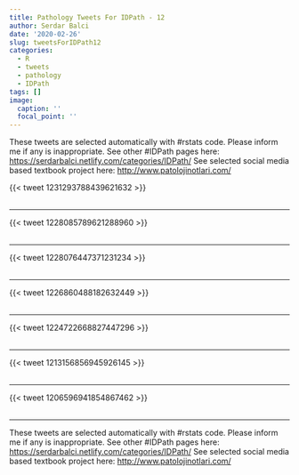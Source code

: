 ```yaml
---
title: Pathology Tweets For IDPath - 12
author: Serdar Balci
date: '2020-02-26'
slug: tweetsForIDPath12
categories:
  - R
  - tweets
  - pathology
  - IDPath
tags: []
image:
  caption: ''
  focal_point: ''
---
```



These tweets are selected automatically with #rstats code. Please inform me if any is inappropriate.
See other #IDPath pages here: https://serdarbalci.netlify.com/categories/IDPath/ 
See selected social media based textbook project here: http://www.patolojinotlari.com/

{{< tweet 1231293788439621632 >}}
<br>
<br>
<hr>
{{< tweet 1228085789621288960 >}}
<br>
<br>
<hr>
{{< tweet 1228076447371231234 >}}
<br>
<br>
<hr>
{{< tweet 1226860488182632449 >}}
<br>
<br>
<hr>
{{< tweet 1224722668827447296 >}}
<br>
<br>
<hr>
{{< tweet 1213156856945926145 >}}
<br>
<br>
<hr>
{{< tweet 1206596941854867462 >}}
<br>
<br>
<hr>


These tweets are selected automatically with #rstats code. Please inform me if any is inappropriate.
See other #IDPath pages here: https://serdarbalci.netlify.com/categories/IDPath/ 
See selected social media based textbook project here: http://www.patolojinotlari.com/

